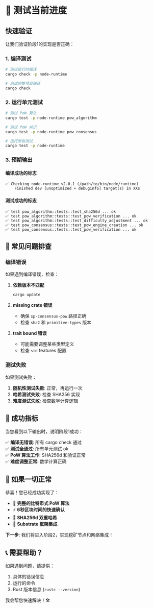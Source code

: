 # 🧪 测试当前进度

## 快速验证

让我们验证阶段1的实现是否正确：

### 1. 编译测试
```bash
# 测试运行时编译
cargo check -p node-runtime

# 测试完整项目编译
cargo check
```

### 2. 运行单元测试
```bash
# 测试 PoW 算法
cargo test -p node-runtime pow_algorithm

# 测试 PoW 共识
cargo test -p node-runtime pow_consensus

# 运行所有测试
cargo test -p node-runtime
```

### 3. 预期输出

#### 编译成功的标志
```
✅ Checking node-runtime v2.0.1 (/path/to/bin/node/runtime)
    Finished dev [unoptimized + debuginfo] target(s) in XXs
```

#### 测试成功的标志
```
✅ test pow_algorithm::tests::test_sha256d ... ok
✅ test pow_algorithm::tests::test_pow_verification ... ok  
✅ test pow_algorithm::tests::test_difficulty_adjustment ... ok
✅ test pow_consensus::tests::test_pow_engine_creation ... ok
✅ test pow_consensus::tests::test_pow_verification ... ok
```

## 🐛 常见问题排查

### 编译错误
如果遇到编译错误，检查：

1. **依赖版本不匹配**
   ```bash
   cargo update
   ```

2. **missing crate 错误**
   - 确保 `sp-consensus-pow` 路径正确
   - 检查 `sha2` 和 `primitive-types` 版本

3. **trait bound 错误**
   - 可能需要调整某些类型定义
   - 检查 `std` features 配置

### 测试失败
如果测试失败：

1. **随机性测试失败**: 正常，再运行一次
2. **哈希测试失败**: 检查 SHA256 实现
3. **难度测试失败**: 检查数学计算逻辑

## 🎯 成功指标

当您看到以下输出时，说明阶段1成功：

✅ **编译无错误**: 所有 cargo check 通过  
✅ **测试全通过**: 所有单元测试 ok  
✅ **PoW 算法工作**: SHA256d 和验证正常  
✅ **难度调整正常**: 数学计算正确  

## 🚀 如果一切正常

恭喜！您已经成功实现了：

- 🎉 **完整的比特币式 PoW 算法**
- ⚡ **6秒区块时间的快速确认**  
- 💎 **SHA256d 双重哈希**
- 🔧 **Substrate 框架集成**

**下一步**: 我们将进入阶段2，实现挖矿节点和网络集成！

## 📞 需要帮助？

如果遇到问题，请提供：
1. 具体的错误信息
2. 运行的命令
3. Rust 版本信息 (`rustc --version`)

我会帮您快速解决！🛠️ 